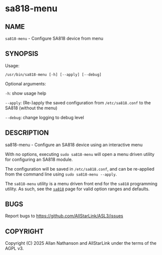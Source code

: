 # sa818-menu

## NAME
`sa818-menu` - Configure SA818 device from menu

## SYNOPSIS
Usage: 

```
/usr/bin/sa818-menu [-h] [--apply] [--debug]
```

Optional arguments:

`-h`: show usage help

`--apply`: (Re-)apply the saved configuration from `/etc/sa818.conf` to the SA818 (without the menu)

`--debug`: change logging to debug level

## DESCRIPTION
sa818-menu - Configure an SA818 device using an interactive menu

With no options, executing `sudo sa818-menu` will open a menu driven utility for configuring an SA818 module.

The configuration will be saved in `/etc/sa818.conf`, and can be re-applied from the command line using `sudo sa818-menu --apply`.

The `sa818-menu` utility is a menu driven front end for the `sa818` programming utility. As such, see the [`sa818`](./sa818.md) page for valid option ranges and defaults.

## BUGS
Report bugs to https://github.com/AllStarLink/ASL3/issues

## COPYRIGHT
Copyright (C) 2025 Allan Nathanson and AllStarLink under the terms of the AGPL v3.